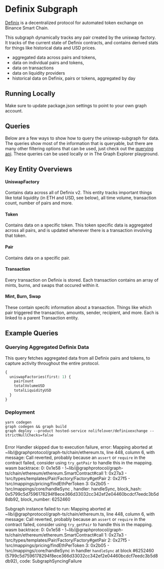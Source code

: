 # Definix Subgraph

[Definix](https://bsc.definix.com/) is a decentralized protocol for automated token exchange on Binance Smart Chain.

This subgraph dynamically tracks any pair created by the uniswap factory. It tracks of the current state of Definix contracts, and contains derived stats for things like historical data and USD prices.

- aggregated data across pairs and tokens,
- data on individual pairs and tokens,
- data on transactions
- data on liquidity providers
- historical data on Definix, pairs or tokens, aggregated by day

## Running Locally

Make sure to update package.json settings to point to your own graph account.

## Queries

Below are a few ways to show how to query the uniswap-subgraph for data. The queries show most of the information that is queryable, but there are many other filtering options that can be used, just check out the [querying api](https://thegraph.com/docs/graphql-api). These queries can be used locally or in The Graph Explorer playground.

## Key Entity Overviews

#### UniswapFactory

Contains data across all of Definix v2. This entity tracks important things like total liquidity (in ETH and USD, see below), all time volume, transaction count, number of pairs and more.

#### Token

Contains data on a specific token. This token specific data is aggregated across all pairs, and is updated whenever there is a transaction involving that token.

#### Pair

Contains data on a specific pair.

#### Transaction

Every transaction on Definix is stored. Each transaction contains an array of mints, burns, and swaps that occured within it.

#### Mint, Burn, Swap

These contain specifc information about a transaction. Things like which pair triggered the transaction, amounts, sender, recipient, and more. Each is linked to a parent Transaction entity.

## Example Queries

### Querying Aggregated Definix Data

This query fetches aggregated data from all Definix pairs and tokens, to capture activity throughout the entire protocol.

```graphql
{
  uniswapFactories(first: 1) {
    pairCount
    totalVolumeUSD
    totalLiquidityUSD
  }
}
```

### Deployment
```
yarn codegen
graph codegen && graph build
graph deploy --product hosted-service nolifelover/definixexchange --strictNullChecks=false
```

###

Error
Handler skipped due to execution failure, error: Mapping aborted at ~lib/@graphprotocol/graph-ts/chain/ethereum.ts, line 448, column 6, with message: Call reverted, probably because an `assert` or `require` in the contract failed, consider using `try_getPair` to handle this in the mapping. wasm backtrace: 
0: 0x1e58 - <unknown>!~lib/@graphprotocol/graph-ts/chain/ethereum/ethereum.SmartContract#call 
1: 0x27a3 - <unknown>!src/types/templates/Pair/Factory/Factory#getPair 
2: 0x27f5 - <unknown>!src/mappings/pricing/findEthPerToken 
3: 0x2b05 - <unknown>!src/mappings/core/handleSync , handler: handleSync, block_hash: 0x5799c5d7596178294f8ece366d33032cc342ef2e04460bcdcf7eedc3b5d8db92, block_number: 6252460


Subgraph instance failed to run: Mapping aborted at ~lib/@graphprotocol/graph-ts/chain/ethereum.ts, line 448, column 6, with message: Call reverted, probably because an `assert` or `require` in the contract failed, consider using `try_getPair` to handle this in the mapping. wasm backtrace: 
0: 0x1e58 - <unknown>!~lib/@graphprotocol/graph-ts/chain/ethereum/ethereum.SmartContract#call 
1: 0x27a3 - <unknown>!src/types/templates/Pair/Factory/Factory#getPair 
2: 0x27f5 - <unknown>!src/mappings/pricing/findEthPerToken 
3: 0x2b05 - <unknown>!src/mappings/core/handleSync in handler `handleSync` at block #6252460 (5799c5d7596178294f8ece366d33032cc342ef2e04460bcdcf7eedc3b5d8db92), code: SubgraphSyncingFailure